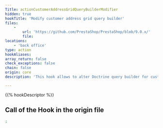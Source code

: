 ```yaml
---
Title: actionCustomerAddressGridQueryBuilderModifier
hidden: true
hookTitle: 'Modify customer address grid query builder'
files:
    -
        url: 'https://github.com/PrestaShop/PrestaShop/blob/9.0.x/'
        file: 
locations:
    - 'back office'
type: action
hookAliases: 
array_return: false
check_exceptions: false
chain: false
origin: core
description: 'This hook allows to alter Doctrine query builder for customer address grid'

---
```


{{% hookDescriptor %}}

## Call of the Hook in the origin file

```php
;
```
